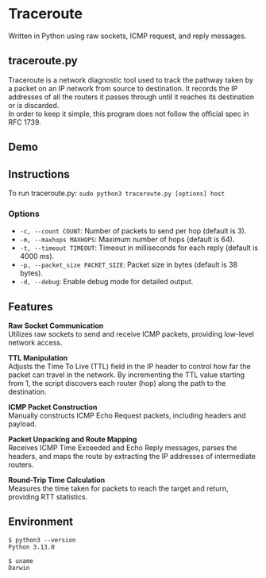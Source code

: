 # Traceroute

Written in Python using raw sockets, ICMP request, and reply messages.

## traceroute.py

Traceroute is a network diagnostic tool used to track the pathway taken by a packet on an IP network from source to destination. It records the IP addresses of all the routers it passes through until it reaches its destination or is discarded.  
In order to keep it simple, this program does not follow the official spec in RFC 1739. 

## Demo


## Instructions

To run traceroute.py: `sudo python3 traceroute.py [options] host`

### Options

- `-c, --count COUNT`: Number of packets to send per hop (default is 3).
- `-m, --maxhops MAXHOPS`: Maximum number of hops (default is 64).
- `-t, --timeout TIMEOUT`: Timeout in milliseconds for each reply (default is 4000 ms).
- `-p, --packet_size PACKET_SIZE`: Packet size in bytes (default is 38 bytes).
- `-d, --debug`: Enable debug mode for detailed output.

## Features

**Raw Socket Communication**  
Utilizes raw sockets to send and receive ICMP packets, providing low-level network access.

**TTL Manipulation**  
Adjusts the Time To Live (TTL) field in the IP header to control how far the packet can travel in the network. By incrementing the TTL value starting from 1, the script discovers each router (hop) along the path to the destination.

**ICMP Packet Construction**  
Manually constructs ICMP Echo Request packets, including headers and payload.

**Packet Unpacking and Route Mapping**   
Receives ICMP Time Exceeded and Echo Reply messages, parses the headers, and maps the route by extracting the IP addresses of intermediate routers.

**Round-Trip Time Calculation**  
Measures the time taken for packets to reach the target and return, providing RTT statistics.


## Environment

```
$ python3 --version
Python 3.13.0

$ uname
Darwin
```